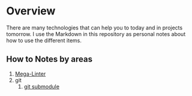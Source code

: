 # Overview

There are many technologies that can help you to today and in
projects tomorrow.  I use the Markdown in this repository as personal
notes about how to use the different items.

## How to Notes by areas

1. [Mega-Linter](mega-linter/mega-linter.md)
2. git
   1. [git submodule](git/submodule.md)